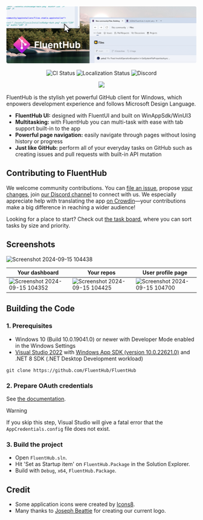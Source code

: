 <p align="center">
  <img alt="FluentHub hero image" src="./assets/header.png" />
</p>

<p align="center">
  <a style="text-decoration:none" href="https://github.com/0x5bfa/FluentHub/actions/workflows/ci.yml">
    <img src="https://github.com/0x5bfa/FluentHub/actions/workflows/ci.yml/badge.svg" alt="CI Status" /></a>
  <a style="text-decoration:none" href="https://crowdin.com/project/fluenthub">
    <img src="https://badges.crowdin.net/fluenthub/localized.svg" alt="Localization Status" /></a>
  <a style="text-decoration:none" href="https://dsc.gg/fluenthub">
    <img src="https://img.shields.io/discord/935562861701390336?label=Discord&color=7289da" alt="Discord" /></a>
</p>
<p align="center">
  <a style="text-decoration:none" href="https://apps.microsoft.com/store/detail/fluenthub/9nkb9hx8rjz3">
    <picture>
      <source media="(prefers-color-scheme: light)" srcset="https://get.microsoft.com/images/en-us%20dark.svg" width="200" />
      <img src="https://get.microsoft.com/images/en-us%20light.svg" width="200" />
    </picture></a>
</p>

FluentHub is the stylish yet powerful GitHub client for Windows, which enpowers development experience and follows Microsoft Design Language.

- **FluentHub UI:** designed with FluentUI and built on WinAppSdk/WinUI3
- **Multitasking:** with FluentHub you can multi-task with ease with tab support built-in to the app
- **Powerful page navigation:** easily navigate through pages without losing history or progress
- **Just like GitHub:** perform all of your everyday tasks on GitHub such as creating issues and pull requests with built-in API mutation

## Contributing to FluentHub

We welcome community contributions. You can [file an issue](https://github.com/FluentHub/FluentHub/issues/new/choos), propose [your changes](https://github.com/FluentHub/FluentHub/pulls), join [our Discord channel](https://dsc.gg/fluenthub) to connect with us. We especially appreciate help with translating the app [on Crowdin](https://crowdin.com/project/fluenthub)—your contributions make a big difference in reaching a wider audience!

Looking for a place to start? Check out [the task board](https://github.com/users/0x5bfa/projects/7/views/2), where you can sort tasks by size and priority.

## Screenshots

![Screenshot 2024-09-15 104438](https://github.com/user-attachments/assets/1728729b-0c8f-4cdb-aaf4-fbc7643b0bdf)

Your dashboard|Your repos|User profile page
---|---|---
![Screenshot 2024-09-15 104352](https://github.com/user-attachments/assets/c6e556c8-9fcb-4bfc-822d-08fde80eec2e)|![Screenshot 2024-09-15 104425](https://github.com/user-attachments/assets/3427a168-5bcc-4ac4-a7f2-761698c28eac)|![Screenshot 2024-09-15 104700](https://github.com/user-attachments/assets/d4ee0f1f-7e7b-4751-abf3-1df65ad16a99)

## Building the Code

### 1. Prerequisites

- Windows 10 (Build 10.0.19041.0) or newer with Developer Mode enabled in the Windows Settings
- [Visual Studio 2022](https://visualstudio.microsoft.com/vs/) with [Windows App SDK (version 10.0.22621.0)](https://developer.microsoft.com/en-us/windows/downloads/windows-sdk/) and .NET 8 SDK (.NET Desktop Development workload)

```
git clone https://github.com/FluentHub/FluentHub
```

### 2. Prepare OAuth credentials

See [the documentation](../docs/credentials.md).

> [!WARNING]  
> If you skip this step, Visual Studio will give a fatal error that the `AppCredentials.config` file does not exist.

### 3. Build the project

- Open `FluentHub.sln`.
- Hit 'Set as Startup item' on `FluentHub.Package` in the Solution Explorer.
- Build with `Debug`, `x64`, `FluentHub.Package`.

## Credit

- Some application icons were created by [Icons8](https://github.com/icons8).
- Many thanks to [Joseph Beattie](https://github.com/josephbeattie) for creating our current logo.
